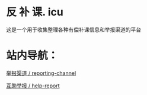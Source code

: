 # 反 补 课. icu
这是一个用于收集整理各种有偿补课信息和举报渠道的平台

# 站内导航：

[举报渠道 / reporting-channel](reporting-channel)

[互助举报 / help-report](help-report)
